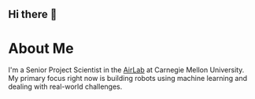 ## Hi there 👋

<!--
**yaoyuh-cmu/yaoyuh-cmu** is a ✨ _special_ ✨ repository because its `README.md` (this file) appears on your GitHub profile.

Here are some ideas to get you started:

- 🔭 I’m currently working on ...
- 🌱 I’m currently learning ...
- 👯 I’m looking to collaborate on ...
- 🤔 I’m looking for help with ...
- 💬 Ask me about ...
- 📫 How to reach me: ...
- 😄 Pronouns: ...
- ⚡ Fun fact: ...
-->

# About Me #

I'm a Senior Project Scientist in the [AirLab](https://theairlab.org) at Carnegie Mellon University. My primary focus right now is building robots using machine learning and dealing with real-world challenges.
